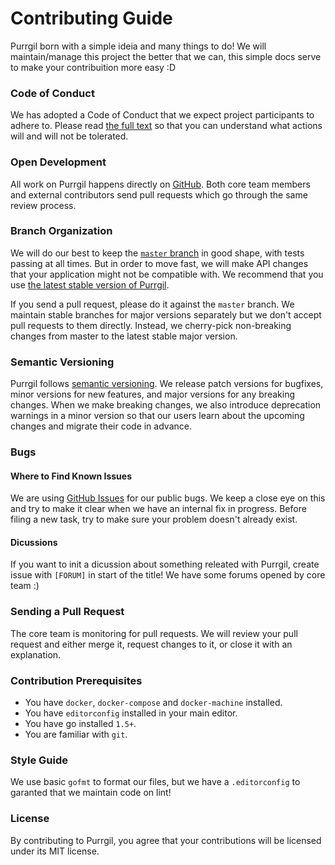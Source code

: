 # Contributing Guide

Purrgil born with a simple ideia and many things to do! We will maintain/manage this project the better that we can, this simple docs serve to make your contribuition more easy :D

### Code of Conduct

We has adopted a Code of Conduct that we expect project participants to adhere to. Please read [the full text](https://github.com/purrgil/purrgil/tree/master/.github/CODE_OF_CONDUCT.md) so that you can understand what actions will and will not be tolerated.

### Open Development

All work on Purrgil happens directly on [GitHub](https://github.com/purrgil/purrgil). Both core team members and external contributors send pull requests which go through the same review process.

### Branch Organization

We will do our best to keep the [`master` branch](https://github.com/purrgil/purrgil/tree/master) in good shape, with tests passing at all times. But in order to move fast, we will make API changes that your application might not be compatible with. We recommend that you use [the latest stable version of Purrgil](https://github.com/purrgil/purrgil/releases).

If you send a pull request, please do it against the `master` branch. We maintain stable branches for major versions separately but we don't accept pull requests to them directly. Instead, we cherry-pick non-breaking changes from master to the latest stable major version.

### Semantic Versioning

Purrgil follows [semantic versioning](http://semver.org/). We release patch versions for bugfixes, minor versions for new features, and major versions for any breaking changes. When we make breaking changes, we also introduce deprecation warnings in a minor version so that our users learn about the upcoming changes and migrate their code in advance.

### Bugs

#### Where to Find Known Issues

We are using [GitHub Issues](https://github.com/purrgil/purrgil/issues) for our public bugs. We keep a close eye on this and try to make it clear when we have an internal fix in progress. Before filing a new task, try to make sure your problem doesn't already exist.

#### Dicussions
If you want to init a dicussion about something releated with Purrgil, create issue with `[FORUM]` in start of the title! We have some forums opened by core team :)

### Sending a Pull Request

The core team is monitoring for pull requests. We will review your pull request and either merge it, request changes to it, or close it with an explanation.

### Contribution Prerequisites

* You have `docker`, `docker-compose` and `docker-machine` installed.
* You have `editorconfig` installed in your main editor.
* You have go installed `1.5+`.
* You are familiar with `git`.

### Style Guide

We use basic `gofmt` to format our files, but we have a `.editorconfig` to garanted that we maintain code on lint!

### License

By contributing to Purrgil, you agree that your contributions will be licensed under its MIT license.
